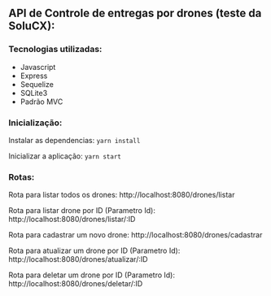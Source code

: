 ## API de Controle de entregas por drones (teste da SoluCX):

### Tecnologias utilizadas: 
- Javascript
- Express
- Sequelize
- SQLite3 
- Padrão MVC

### Inicialização:

Instalar as dependencias: `yarn install`

Inicializar a aplicação: `yarn start` 

### Rotas: 

Rota para listar todos os drones:
http://localhost:8080/drones/listar 

Rota para listar drone por ID (Parametro Id):
http://localhost:8080/drones/listar/:ID

Rota para cadastrar um novo drone:
http://localhost:8080/drones/cadastrar

Rota para atualizar um drone por ID (Parametro Id):
http://localhost:8080/drones/atualizar/:ID

Rota para deletar um drone por ID (Parametro Id):
http://localhost:8080/drones/deletar/:ID

